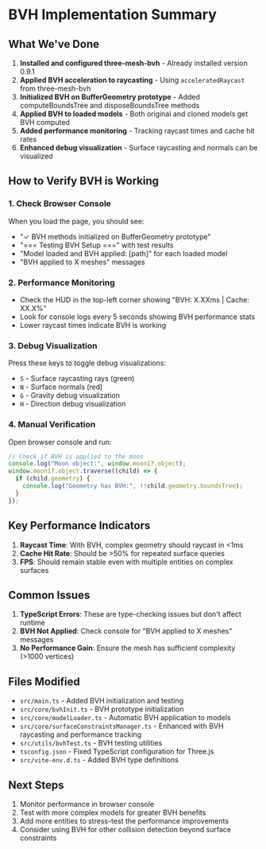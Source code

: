 # BVH Implementation Summary

## What We've Done

1. **Installed and configured three-mesh-bvh** - Already installed version 0.9.1
2. **Applied BVH acceleration to raycasting** - Using `acceleratedRaycast` from three-mesh-bvh
3. **Initialized BVH on BufferGeometry prototype** - Added computeBoundsTree and disposeBoundsTree methods
4. **Applied BVH to loaded models** - Both original and cloned models get BVH computed
5. **Added performance monitoring** - Tracking raycast times and cache hit rates
6. **Enhanced debug visualization** - Surface raycasting and normals can be visualized

## How to Verify BVH is Working

### 1. Check Browser Console

When you load the page, you should see:

- "✓ BVH methods initialized on BufferGeometry prototype"
- "=== Testing BVH Setup ===" with test results
- "Model loaded and BVH applied: [path]" for each loaded model
- "BVH applied to X meshes" messages

### 2. Performance Monitoring

- Check the HUD in the top-left corner showing "BVH: X.XXms | Cache: XX.X%"
- Look for console logs every 5 seconds showing BVH performance stats
- Lower raycast times indicate BVH is working

### 3. Debug Visualization

Press these keys to toggle debug visualizations:

- `S` - Surface raycasting rays (green)
- `N` - Surface normals (red)
- `G` - Gravity debug visualization
- `H` - Direction debug visualization

### 4. Manual Verification

Open browser console and run:

```javascript
// Check if BVH is applied to the moon
console.log("Moon object:", window.moon1?.object);
window.moon1?.object.traverse((child) => {
  if (child.geometry) {
    console.log("Geometry has BVH:", !!child.geometry.boundsTree);
  }
});
```

## Key Performance Indicators

1. **Raycast Time**: With BVH, complex geometry should raycast in <1ms
2. **Cache Hit Rate**: Should be >50% for repeated surface queries
3. **FPS**: Should remain stable even with multiple entities on complex surfaces

## Common Issues

1. **TypeScript Errors**: These are type-checking issues but don't affect runtime
2. **BVH Not Applied**: Check console for "BVH applied to X meshes" messages
3. **No Performance Gain**: Ensure the mesh has sufficient complexity (>1000 vertices)

## Files Modified

- `src/main.ts` - Added BVH initialization and testing
- `src/core/bvhInit.ts` - BVH prototype initialization
- `src/core/modelLoader.ts` - Automatic BVH application to models
- `src/core/surfaceConstraintsManager.ts` - Enhanced with BVH raycasting and performance tracking
- `src/utils/bvhTest.ts` - BVH testing utilities
- `tsconfig.json` - Fixed TypeScript configuration for Three.js
- `src/vite-env.d.ts` - Added BVH type definitions

## Next Steps

1. Monitor performance in browser console
2. Test with more complex models for greater BVH benefits
3. Add more entities to stress-test the performance improvements
4. Consider using BVH for other collision detection beyond surface constraints
